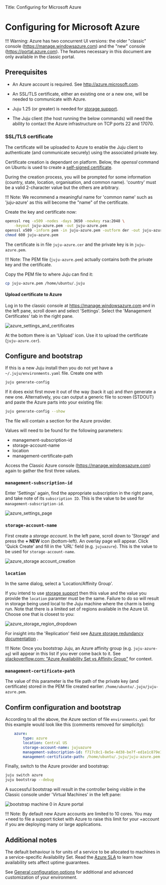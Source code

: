 Title: Configuring for Microsoft Azure


# Configuring for Microsoft Azure 

!!! Warning: Azure has two concurrent UI versions: the older "classic" console
(https://manage.windowsazure.com) and the "new" console
(https://portal.azure.com). The features necessary in this document are only
available in the classic portal.


## Prerequisites

 - An Azure account is required. See http://azure.microsoft.com.

 - An SSL/TLS certificate, either an existing one or a new one, will be needed to
   communicate with Azure.

 - Juju 1.25 (or greater) is needed for [storage support](./storage.html).

 - The Juju client (the host running the below commands) will need the ability
   to contact the Azure infrastructure on TCP ports 22 and 17070.

### SSL/TLS certificate

The certificate will be uploaded to Azure to enable the Juju client to
authenticate (and communicate securely) using the associated private key.

Certificate creation is dependant on platform. Below, the *openssl* command
on Ubuntu is used to create a
[self-signed certificate](https://en.wikipedia.org/wiki/Self-signed_certificate).

During the creation process, you will be prompted for some information
(country, state, location, organisation, and common name). 'country' must be a
valid 2-character value but the others are arbitrary.

!!! Note: We recommend a meaningful name for 'common name' such as 'juju-azure'
as this will become the "name" of the certificate.

Create the key and certificate now:

```bash
openssl req -x509 -nodes -days 3650 -newkey rsa:2048 \
	-keyout juju-azure.pem -out juju-azure.pem
openssl x509 -inform pem -in juju-azure.pem -outform der -out juju-azure.cer
chmod 600 juju-azure.pem
```

The certificate is in file `juju-azure.cer` and the private key is in
`juju-azure.pem`.

!!! Note: The PEM file (`juju-azure.pem`) actually contains both the private key
and the certificate.

Copy the PEM file to where Juju can find it:

```bash
cp juju-azure.pem /home/ubuntu/.juju
```

#### Upload certificate to Azure

Log in to the classic console at https://manage.windowsazure.com and in the
left pane, scroll down and select 'Settings'. Select the 'Management
Certificates' tab in the right pane. 

![azure_settings_and_certificates](media/config-azure-stable_settings_and_certificates.png)

At the bottom there is an 'Upload' icon.  Use it to upload the certificate
(`juju-azure.cer`).


## Configure and bootstrap

If this is a new Juju install then you do not yet have a
`~/.juju/environments.yaml` file. Create one with

```bash
juju generate-config
```

If it does exist first move it out of the way (back it up) and *then* generate
a new one. Alternatively, you can output a generic file to screen (STDOUT) and
paste the Azure parts into your existing file:

```bash
juju generate-config --show
```

The file will contain a section for the Azure provider.

Values will need to be found for the following parameters:

 - management-subscription-id
 - storage-account-name
 - location
 - management-certificate-path

Access the Classic Azure console (https://manage.windowsazure.com) again to
gather the first three values.

### `management-subscription-id`

Enter 'Settings' again, find the appropriate subscription in the right pane, and
take note of its `subscription ID`. This is the value to be used for
`management-subscription-id`.

![azure_settings_page](media/config-azure-stable_settings-page.png)

### `storage-account-name`

First create a *storage account*. In the left pane, scroll down to 'Storage'
and press the **+ NEW** icon (bottom-left). An overlay page will appear. Click
'Quick Create' and fill in the 'URL' field (e.g. `jujuazure`). This is the
value to be used for `storage-account-name`.

![azure_storage account_creation](media/config-azure-stable_storage.png)

### `location`

In the same dialog, select a 'Location/Affinity Group'.

If you intend to use [storage support](./storage.html) then this value and the
value you provide the `location` paramter must be the same. Failure to do so
will result in storage being used local to the Juju machine where the charm is
being run. Note that there is a limited set of regions available in the Azure
UI. Choose one that is closest to you:

![azure_storage_region_dropdown](media/config-azure-stable_storage_locations_dropdown.png)

For insight into the 'Replication' field see
[Azure storage redundancy documentation](https://azure.microsoft.com/documentation/articles/storage-redundancy)
.

!!! Note: Once you bootstrap Juju, an Azure affinity group (e.g.
`juju-azure-ag`) will appear in this list if you ever come back to it. See
[stackoverflow.com: "Azure Availability Set vs Affinity
Group"](http://stackoverflow.com/questions/25472549/azure-availability-set-vs-affinity-group)
for context.

### `management-certificate-path`

The value of this parameter is the file path of the private key (and
certificate) stored in the PEM file created earlier:
`/home/ubuntu/.juju/juju-azure.pem`.


## Confirm configuration and bootstrap

According to all the above, the Azure section of file `environments.yaml` for
this example would look like this (comments removed for simplicity):

```yaml
    azure:
        type: azure
        location: Central US
        storage-account-name: jujuazure
        management-subscription-id: f717c8c1-8e5e-4d38-be7f-ed1e1c879e18
        management-certificate-path: /home/ubuntu/.juju/juju-azure.pem
```

Finally, switch to the Azure provider and bootstrap:

```bash
juju switch azure
juju bootstrap --debug
```

A successful bootstrap will result in the controller being visible in the Classic console
under 'Virtual Machines' in the left pane:

![bootstrap machine 0 in Azure portal](media/config-azure-stable_machine_0.png)

!!! Note: By default new Azure accounts are limited to 10 cores. You may
 +need to file a support ticket with Azure to raise this limit for your 
 +account if you are deploying many or large applications.
 
## Additional notes

The default behaviour is for units of a service to be allocated to
machines in a service-specific Availability Set. Read the
[Azure SLA](https://azure.microsoft.com/en-gb/support/legal/sla/) to learn how
availability sets affect uptime guarantees.

See [General configuration options][config]
for additional and advanced customization of your environment.

[config]: ./config-general
